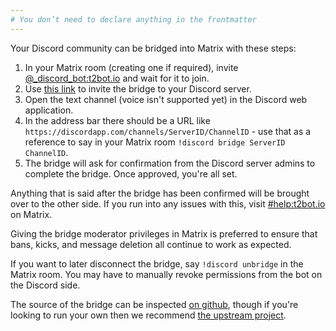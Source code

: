 ```yaml
---
# You don’t need to declare anything in the frontmatter
---
```


Your Discord community can be bridged into Matrix with these steps:

1. In your Matrix room (creating one if required), invite [@_discord_bot:t2bot.io](https://matrix.to/#/@_discord_bot:t2bot.io)
   and wait for it to join.
2. Use [this link](https://discordapp.com/api/oauth2/authorize?client_id=309408702530846730&scope=bot&permissions=607251456)
   to invite the bridge to your Discord server.
3. Open the text channel (voice isn't supported yet) in the Discord web application.
4. In the address bar there should be a URL like `https://discordapp.com/channels/ServerID/ChannelID` - use
   that as a reference to say in your Matrix room `!discord bridge ServerID ChannelID`.
5. The bridge will ask for confirmation from the Discord server admins to complete the bridge. Once approved,
   you're all set.

Anything that is said after the bridge has been confirmed will be brought over to the other side. If
you run into any issues with this, visit [#help:t2bot.io](https://matrix.to/#/#help:t2bot.io) on Matrix.

Giving the bridge moderator privileges in Matrix is preferred to ensure that bans, kicks, and
message deletion all continue to work as expected.

If you want to later disconnect the bridge, say `!discord unbridge` in the Matrix room. You may have to manually
revoke permissions from the bot on the Discord side.

The source of the bridge can be inspected [on github](https://github.com/t2bot/matrix-appservice-discord), though
if you're looking to run your own then we recommend [the upstream project](https://github.com/half-shot/matrix-appservice-discord).
